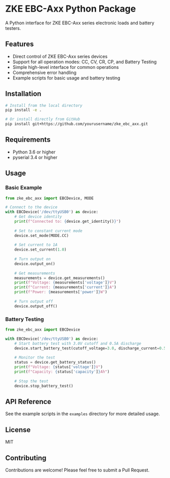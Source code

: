 # ZKE EBC-Axx Python Package

A Python interface for ZKE EBC-Axx series electronic loads and battery testers.

## Features

- Direct control of ZKE EBC-Axx series devices
- Support for all operation modes: CC, CV, CR, CP, and Battery Testing
- Simple high-level interface for common operations
- Comprehensive error handling
- Example scripts for basic usage and battery testing

## Installation

```bash
# Install from the local directory
pip install -e .

# Or install directly from GitHub
pip install git+https://github.com/yourusername/zke_ebc_axx.git
```

## Requirements

- Python 3.6 or higher
- pyserial 3.4 or higher

## Usage

### Basic Example

```python
from zke_ebc_axx import EBCDevice, MODE

# Connect to the device
with EBCDevice('/dev/ttyUSB0') as device:
    # Get device identity
    print(f"Connected to: {device.get_identity()}")
    
    # Set to constant current mode
    device.set_mode(MODE.CC)
    
    # Set current to 1A
    device.set_current(1.0)
    
    # Turn output on
    device.output_on()
    
    # Get measurements
    measurements = device.get_measurements()
    print(f"Voltage: {measurements['voltage']}V")
    print(f"Current: {measurements['current']}A")
    print(f"Power: {measurements['power']}W")
    
    # Turn output off
    device.output_off()
```

### Battery Testing

```python
from zke_ebc_axx import EBCDevice

with EBCDevice('/dev/ttyUSB0') as device:
    # Start battery test with 3.0V cutoff and 0.5A discharge
    device.start_battery_test(cutoff_voltage=3.0, discharge_current=0.5)
    
    # Monitor the test
    status = device.get_battery_status()
    print(f"Voltage: {status['voltage']}V")
    print(f"Capacity: {status['capacity']}Ah")
    
    # Stop the test
    device.stop_battery_test()
```

## API Reference

See the example scripts in the `examples` directory for more detailed usage.

## License

MIT

## Contributing

Contributions are welcome! Please feel free to submit a Pull Request.
